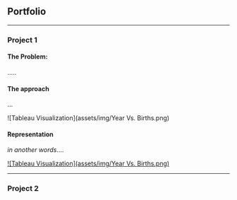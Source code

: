 ## Portfolio

---

### Project 1

#### The Problem:
.....

#### The approach
...

![Tableau Visualization](assets/img/Year Vs. Births.png)

#### Representation
*in another words*....

[![Tableau Visualization](assets/img/Year Vs. Births.png)]([https://raw.githubusercontent.com/SilviaAArian/portfolio/main/tableau_embed.html](https://public.tableau.com/views/BirthDatayear-births/Sheet32?:language=en-US&:display_count=n&:origin=viz_share_link)https://public.tableau.com/views/BirthDatayear-births/Sheet32?:language=en-US&:display_count=n&:origin=viz_share_link)


---

### Project 2

